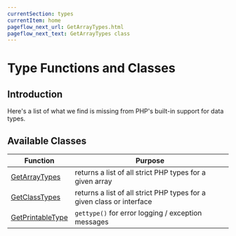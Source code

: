 ```yaml
---
currentSection: types
currentItem: home
pageflow_next_url: GetArrayTypes.html
pageflow_next_text: GetArrayTypes class
---
```


# Type Functions and Classes

## Introduction

Here's a list of what we find is missing from PHP's built-in support for data types.

## Available Classes

Function | Purpose
---------|--------
[GetArrayTypes](GetArrayTypes.html) | returns a list of all strict PHP types for a given array
[GetClassTypes](GetClassTypes.html) | returns a list of all strict PHP types for a given class or interface
[GetPrintableType](GetPrintableType.html) | `gettype()` for error logging / exception messages

